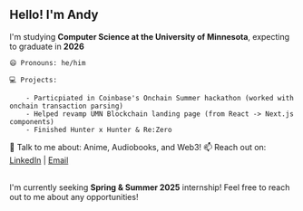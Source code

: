 ## Hello! I'm Andy

I'm studying **Computer Science at the University of Minnesota**, expecting to graduate in **2026**

    😄 Pronouns: he/him
    
    💻 Projects:
    
        - Particpiated in Coinbase's Onchain Summer hackathon (worked with onchain transaction parsing)
        - Helped revamp UMN Blockchain landing page (from React -> Next.js components)
        - Finished Hunter x Hunter & Re:Zero
        
💬 Talk to me about: Anime, Audiobooks, and Web3!
📫 Reach out on: [LinkedIn](https://www.linkedin.com/in/andy-li-olafnub/) | [Email](mailto:li002488@umn.edu) <br><br>

I'm currently seeking **Spring & Summer 2025** internship! Feel free to reach out to me about any opportunities! <br>
